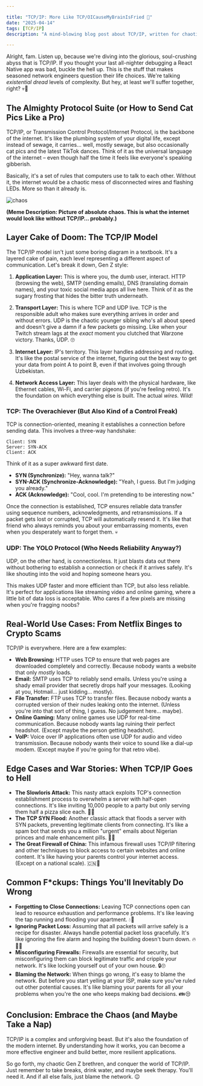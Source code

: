 ```yaml
---

title: "TCP/IP: More Like TCP/OICauseMyBrainIsFried 🍳"
date: "2025-04-14"
tags: [TCP/IP]
description: "A mind-blowing blog post about TCP/IP, written for chaotic Gen Z engineers. Prepare to have your sanity mildly threatened."

---
```


Alright, fam. Listen up, because we're diving into the glorious, soul-crushing abyss that is TCP/IP. If you thought your last all-nighter debugging a React Native app was bad, buckle the hell up. This is the stuff that makes seasoned network engineers question their life choices. We're talking *existential dread* levels of complexity. But hey, at least we'll suffer together, right? 💀🙏

## The Almighty Protocol Suite (or How to Send Cat Pics Like a Pro)

TCP/IP, or Transmission Control Protocol/Internet Protocol, is the backbone of the internet. It's like the plumbing system of your digital life, except instead of sewage, it carries… well, mostly sewage, but also occasionally cat pics and the latest TikTok dances. Think of it as the universal language of the internet – even though half the time it feels like everyone's speaking gibberish.

Basically, it's a set of rules that computers use to talk to each other. Without it, the internet would be a chaotic mess of disconnected wires and flashing LEDs. More so than it already is.

![chaos](https://i.kym-cdn.com/photos/images/newsfeed/001/831/319/a59.jpg)

**(Meme Description: Picture of absolute chaos. This is what the internet would look like without TCP/IP… probably.)**

## Layer Cake of Doom: The TCP/IP Model

The TCP/IP model isn't just some boring diagram in a textbook. It's a layered cake of pain, each level representing a different aspect of communication. Let's break it down, Gen Z style:

1.  **Application Layer:** This is where you, the dumb user, interact. HTTP (browsing the web), SMTP (sending emails), DNS (translating domain names), and your toxic social media apps all live here. Think of it as the sugary frosting that hides the bitter truth underneath.

2.  **Transport Layer:** This is where TCP and UDP live. TCP is the responsible adult who makes sure everything arrives in order and without errors. UDP is the chaotic younger sibling who's all about speed and doesn't give a damn if a few packets go missing. Like when your Twitch stream lags at the *exact* moment you clutched that Warzone victory. Thanks, UDP. 🙄

3.  **Internet Layer:** IP's territory. This layer handles addressing and routing. It's like the postal service of the internet, figuring out the best way to get your data from point A to point B, even if that involves going through Uzbekistan.

4.  **Network Access Layer:** This layer deals with the physical hardware, like Ethernet cables, Wi-Fi, and carrier pigeons (if you're feeling retro). It's the foundation on which everything else is built. The actual *wires.* Wild!

### TCP: The Overachiever (But Also Kind of a Control Freak)

TCP is connection-oriented, meaning it establishes a connection before sending data. This involves a three-way handshake:

```
Client: SYN
Server: SYN-ACK
Client: ACK
```

Think of it as a super awkward first date.

*   **SYN (Synchronize):** "Hey, wanna talk?"
*   **SYN-ACK (Synchronize-Acknowledge):** "Yeah, I guess. But I'm judging you already."
*   **ACK (Acknowledge):** "Cool, cool. I'm pretending to be interesting now."

Once the connection is established, TCP ensures reliable data transfer using sequence numbers, acknowledgments, and retransmissions. If a packet gets lost or corrupted, TCP will automatically resend it. It's like that friend who always reminds you about your embarrassing moments, even when you desperately want to forget them. 💀

### UDP: The YOLO Protocol (Who Needs Reliability Anyway?)

UDP, on the other hand, is connectionless. It just blasts data out there without bothering to establish a connection or check if it arrives safely. It's like shouting into the void and hoping someone hears you.

This makes UDP faster and more efficient than TCP, but also less reliable. It's perfect for applications like streaming video and online gaming, where a little bit of data loss is acceptable. Who cares if a few pixels are missing when you're fragging noobs?

## Real-World Use Cases: From Netflix Binges to Crypto Scams

TCP/IP is everywhere. Here are a few examples:

*   **Web Browsing:** HTTP uses TCP to ensure that web pages are downloaded completely and correctly. Because nobody wants a website that only *mostly* loads.
*   **Email:** SMTP uses TCP to reliably send emails. Unless you're using a shady email provider that secretly drops half your messages. (Looking at you, Hotmail... just kidding... mostly).
*   **File Transfer:** FTP uses TCP to transfer files. Because nobody wants a corrupted version of their nudes leaking onto the internet. (Unless you're into that sort of thing, I guess. No judgement here... maybe).
*   **Online Gaming:** Many online games use UDP for real-time communication. Because nobody wants lag ruining their perfect headshot. (Except maybe the person getting headshot).
*   **VoIP:** Voice over IP applications often use UDP for audio and video transmission. Because nobody wants their voice to sound like a dial-up modem. (Except maybe if you're going for that retro vibe).

## Edge Cases and War Stories: When TCP/IP Goes to Hell

*   **The Slowloris Attack:** This nasty attack exploits TCP's connection establishment process to overwhelm a server with half-open connections. It's like inviting 10,000 people to a party but only serving them half a pizza slice each. 🍕🤬
*   **The TCP SYN Flood:** Another classic attack that floods a server with SYN packets, preventing legitimate clients from connecting. It's like a spam bot that sends you a million "urgent" emails about Nigerian princes and male enhancement pills. 📧😫
*   **The Great Firewall of China:** This infamous firewall uses TCP/IP filtering and other techniques to block access to certain websites and online content. It's like having your parents control your internet access. (Except on a national scale). 🇨🇳🛑

## Common F\*ckups: Things You'll Inevitably Do Wrong

*   **Forgetting to Close Connections:** Leaving TCP connections open can lead to resource exhaustion and performance problems. It's like leaving the tap running and flooding your apartment. 💧🤦
*   **Ignoring Packet Loss:** Assuming that all packets will arrive safely is a recipe for disaster. Always handle potential packet loss gracefully. It's like ignoring the fire alarm and hoping the building doesn't burn down. 🔥😵‍💫
*   **Misconfiguring Firewalls:** Firewalls are essential for security, but misconfiguring them can block legitimate traffic and cripple your network. It's like locking yourself out of your own house. 🔒🙄
*   **Blaming the Network:** When things go wrong, it's easy to blame the network. But before you start yelling at your ISP, make sure you've ruled out other potential causes. It's like blaming your parents for all your problems when you're the one who keeps making bad decisions. 👪😒

## Conclusion: Embrace the Chaos (and Maybe Take a Nap)

TCP/IP is a complex and unforgiving beast. But it's also the foundation of the modern internet. By understanding how it works, you can become a more effective engineer and build better, more resilient applications.

So go forth, my chaotic Gen Z brethren, and conquer the world of TCP/IP. Just remember to take breaks, drink water, and maybe seek therapy. You'll need it. And if all else fails, just blame the network. 😉
